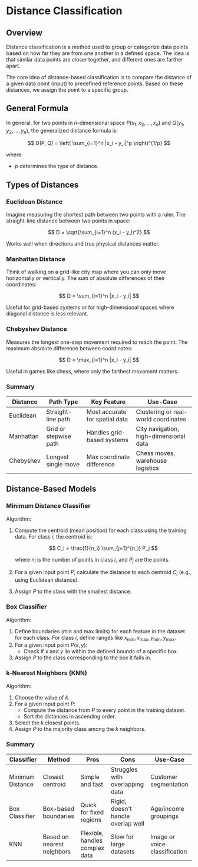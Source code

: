 # Distance Classification

## Overview

Distance classification is a method used to group or categorize data points based on how far they are from one another in a defined space. The idea is that similar data points are closer together, and different ones are farther apart. 

The core idea of distance-based classification is to compare the distance of a given data point (input) to predefined reference points. Based on these distances, we assign the point to a specific group.

## General Formula

In general, for two points in $n$-dimensional space $P(x_1, x_2, \dots, x_n)$ and $Q(y_1, y_2, \dots, y_n)$, the generalized distance formula is:

$$
D(P, Q) = \left( \sum_{i=1}^n |x_i - y_i|^p \right)^{1/p}
$$

where:

- $p$ determines the type of distance.

## Types of Distances

### Euclidean Distance

Imagine measuring the shortest path between two points with a ruler. The straight-line distance between two points in space:

$$
D = \sqrt{\sum_{i=1}^n (x_i - y_i)^2}
$$

Works well when directions and true physical distances matter.

### Manhattan Distance

Think of walking on a grid-like city map where you can only move horizontally or vertically. The sum of absolute differences of their coordinates:

$$
D = \sum_{i=1}^n |x_i - y_i|
$$

Useful for grid-based systems or for high-dimensional spaces where diagonal distance is less relevant.

### Chebyshev Distance

Measures the longest one-step movement required to reach the point. The maximum absolute difference between coordinates:

$$
D = \max_{i=1}^n |x_i - y_i|
$$

Useful in games like chess, where only the farthest movement matters.

### Summary

| Distance | Path Type | Key Feature | Use-Case |
| -------- | --------- | ----------- | -------- |
| Euclidean | Straight-line path | Most accurate for spatial data | Clustering or real-world coordinates |
| Manhattan | Grid or stepwise path | Handles grid-based systems | City navigation, high-dimensional data|
| Chebyshev | Longest single move | Max coordinate difference | Chess moves, warehouse logistics |

## Distance-Based Models

### Minimum Distance Classifier

Algorithm:

1. Compute the centroid (mean position) for each class using the training data. For class $i$, the centroid is:

    $$
    C_i = \frac{1}{n_i} \sum_{j=1}^{n_i} P_j
    $$

    where $n_i$ is the number of points in class $i$, and $P_j$ are the points.

2. For a given input point $P$, calculate the distance to each centroid $C_i$ (e.g., using Euclidean distance).
3. Assign $P$ to the class with the smallest distance.

### Box Classifier

Algorithm:

1. Define boundaries (min and max limits) for each feature in the dataset for each class. For class $i$, define ranges like $x_{\text{min}}, x_{\text{max}}, y_{\text{min}}, y_{\text{max}}$.
2. For a given input point $P(x, y)$:
    - Check if $x$ and $y$ lie within the defined bounds of a specific box.
3. Assign $P$ to the class corresponding to the box it falls in.

### k-Nearest Neighbors (KNN)

Algorithm:

1. Choose the value of $k$.
2. For a given input point $P$:
   - Compute the distance from $P$ to every point in the training dataset.
   - Sort the distances in ascending order.
3. Select the $k$ closest points.
4. Assign $P$ to the majority class among the $k$ neighbors.

### Summary

| Classifier | Method | Pros | Cons | Use-Case |
| ---------- | ----- | ---- | ---- | -------- |
| Minimum Distance | Closest centroid | Simple and fast | Struggles with overlapping data | Customer segmentation |
| Box Classifier | Box-based boundaries | Quick for fixed regions | Rigid, doesn't handle overlap well | Age/income groupings |
| KNN | Based on nearest neighbors | Flexible, handles complex data | Slow for large datasets | Image or voice classification |
